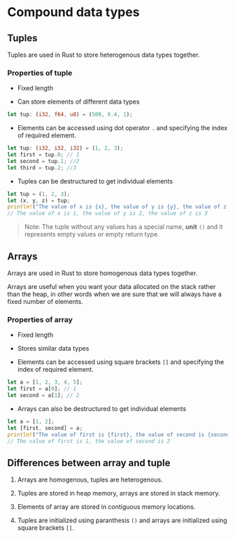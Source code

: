 # Compound data types

## Tuples

Tuples are used in Rust to store heterogenous data types together.

### Properties of tuple

- Fixed length

- Can store elements of different data types

```rust
let tup: (i32, f64, u8) = (500, 6.4, 1);
```

- Elements can be accessed using dot operator `.` and specifying the index of required element.

```rust
let tup: (i32, i32, i32) = (1, 2, 3);
let first = tup.0; // 1
let second = tup.1; //2
let third = tup.2; //3
```

- Tuples can be destructured to get individual elements

```rust
let tup = (1, 2, 3);
let (x, y, z) = tup;
println!("The value of x is {x}, the value of y is {y}, the value of z is {z}");
// The value of x is 1, the value of y is 2, the value of z is 3
```

> Note: The tuple without any values has a special name, **unit** `()` and it represents empty values or empty return type.

## Arrays

Arrays are used in Rust to store homogenous data types together.

Arrays are useful when you want your data allocated on the stack rather than the heap, in other words when we are sure that we will always have a fixed number of elements.

### Properties of array

- Fixed length

- Stores similar data types

- Elements can be accessed using square brackets `[]` and specifying the index of required element.

```rust
let a = [1, 2, 3, 4, 5];
let first = a[0]; // 1
let second = a[1]; // 2
```

- Arrays can also be destructured to get individual elements

```rust
let a = [1, 2];
let [first, second] = a;
println!("The value of first is {first}, the value of second is {second}");
// The value of first is 1, the value of second is 2
```

## Differences between array and tuple

1. Arrays are homogenous, tuples are heterogenous.

2. Tuples are stored in heap memory, arrays are stored in stack memory.

3. Elements of array are stored in contiguous memory locations.

4. Tuples are initialized using paranthesis `()` and arrays are initialized using square brackets `[]`.

